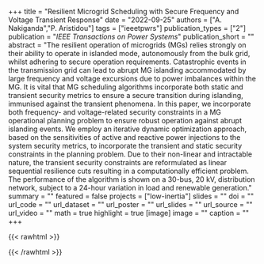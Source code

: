 +++
title = "Resilient Microgrid Scheduling with Secure Frequency and Voltage Transient Response"
date = "2022-09-25"
authors = ["A. Nakiganda","P. Aristidou"]
tags = ["ieeetpwrs"]
publication_types = ["2"]
publication = "_IEEE Transactions on Power Systems_"
publication_short = ""
abstract = "The resilient operation of microgrids (MGs) relies strongly on their ability to operate in islanded mode, autonomously from the bulk grid, whilst adhering to secure operation requirements. Catastrophic events in the transmission grid can lead to abrupt MG islanding accommodated by large frequency and voltage excursions due to power imbalances within the MG. It is vital that MG scheduling algorithms incorporate both static and transient security metrics to ensure a secure transition during islanding, immunised against the transient phenomena. In this paper, we incorporate both frequency- and voltage-related security constraints in a MG operational planning problem to ensure robust operation against abrupt islanding events. We employ an iterative dynamic optimization approach, based on the sensitivities of active and reactive power injections to the system security metrics, to incorporate the transient and static security constraints in the planning problem. Due to their non-linear and intractable nature, the transient security constraints are reformulated as linear sequential resilience cuts resulting in a computationally efficient problem. The performance of the algorithm is shown on a 30-bus, 20 kV, distribution network, subject to a 24-hour variation in load and renewable generation."
summary = ""
featured = false
projects = ["low-inertia"]
slides = ""
doi = ""
url_code = ""
url_dataset = ""
url_poster = ""
url_slides = ""
url_source = ""
url_video = ""
math = true
highlight = true
[image]
image = ""
caption = ""
+++

{{< rawhtml >}}
<div data-badge-details="right" data-badge-type="medium-donut" data-doi="" data-hide-no-mentions="true" class="altmetric-embed"></div>
{{< /rawhtml >}}

